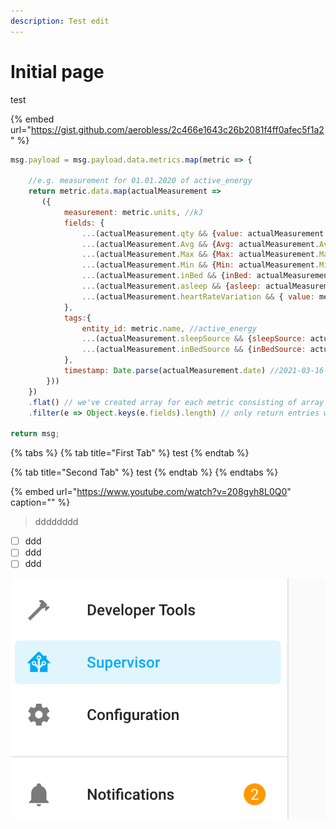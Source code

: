 ```yaml
---
description: Test edit
---
```


# Initial page

test



{% embed url="https://gist.github.com/aerobless/2c466e1643c26b2081f4ff0afec5f1a2" %}



```javascript
msg.payload = msg.payload.data.metrics.map(metric => {

    //e.g. measurement for 01.01.2020 of active_energy
    return metric.data.map(actualMeasurement =>
       ({
            measurement: metric.units, //kJ
            fields: {
                ...(actualMeasurement.qty && {value: actualMeasurement.qty}), //2500 default
                ...(actualMeasurement.Avg && {Avg: actualMeasurement.Avg}), //Heartrate special
                ...(actualMeasurement.Max && {Max: actualMeasurement.Max}), //Heartrate special
                ...(actualMeasurement.Min && {Min: actualMeasurement.Min}), //Heartrate special
                ...(actualMeasurement.inBed && {inBed: actualMeasurement.inBed}), //Bed special
                ...(actualMeasurement.asleep && {asleep: actualMeasurement.asleep}), //Bed special
                ...(actualMeasurement.heartRateVariation && { value: measurement.heartRateVariation.length }), //irregular heartrate special
            },
            tags:{
                entity_id: metric.name, //active_energy
                ...(actualMeasurement.sleepSource && {sleepSource: actualMeasurement.sleepSource}), //Bed special
                ...(actualMeasurement.inBedSource && {inBedSource: actualMeasurement.inBedSource}) //Bed special
            },
            timestamp: Date.parse(actualMeasurement.date) //2021-03-16 00:00:00 +0100
        }))
    })
    .flat() // we've created array for each metric consisting of array of measurements
    .filter(e => Object.keys(e.fields).length) // only return entries with fields

return msg;
```



{% tabs %}
{% tab title="First Tab" %}
test
{% endtab %}

{% tab title="Second Tab" %}
test
{% endtab %}
{% endtabs %}

{% embed url="https://www.youtube.com/watch?v=208gyh8L0Q0" caption="" %}

> dddddddd

* [ ] ddd
* [ ] ddd
* [ ] ddd

![test](.gitbook/assets/supervisor.png)

